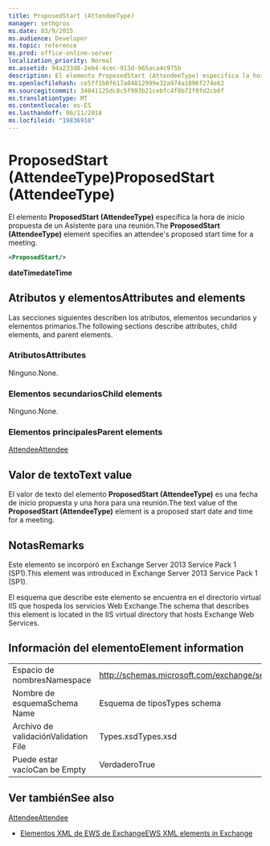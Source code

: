 ```yaml
---
title: ProposedStart (AttendeeType)
manager: sethgros
ms.date: 03/9/2015
ms.audience: Developer
ms.topic: reference
ms.prod: office-online-server
localization_priority: Normal
ms.assetid: 94a233d8-2eb4-4cec-913d-965aca4c975b
description: El elemento ProposedStart (AttendeeType) especifica la hora de inicio propuesta de un Asistente para una reunión.
ms.openlocfilehash: ce5ff1b0f617a04812999e32a974a1896f274e62
ms.sourcegitcommit: 34041125dc8c5f993b21cebfc4f8b72f0fd2cb6f
ms.translationtype: MT
ms.contentlocale: es-ES
ms.lasthandoff: 06/11/2018
ms.locfileid: "19836910"
---
```

# <a name="proposedstart-attendeetype"></a><span data-ttu-id="1cd65-103">ProposedStart (AttendeeType)</span><span class="sxs-lookup"><span data-stu-id="1cd65-103">ProposedStart (AttendeeType)</span></span>

<span data-ttu-id="1cd65-104">El elemento **ProposedStart (AttendeeType)** especifica la hora de inicio propuesta de un Asistente para una reunión.</span><span class="sxs-lookup"><span data-stu-id="1cd65-104">The **ProposedStart (AttendeeType)** element specifies an attendee's proposed start time for a meeting.</span></span> 
  
```XML
<ProposedStart/>
```

 <span data-ttu-id="1cd65-105">**dateTime**</span><span class="sxs-lookup"><span data-stu-id="1cd65-105">**dateTime**</span></span>
## <a name="attributes-and-elements"></a><span data-ttu-id="1cd65-106">Atributos y elementos</span><span class="sxs-lookup"><span data-stu-id="1cd65-106">Attributes and elements</span></span>

<span data-ttu-id="1cd65-107">Las secciones siguientes describen los atributos, elementos secundarios y elementos primarios.</span><span class="sxs-lookup"><span data-stu-id="1cd65-107">The following sections describe attributes, child elements, and parent elements.</span></span>
  
### <a name="attributes"></a><span data-ttu-id="1cd65-108">Atributos</span><span class="sxs-lookup"><span data-stu-id="1cd65-108">Attributes</span></span>

<span data-ttu-id="1cd65-109">Ninguno.</span><span class="sxs-lookup"><span data-stu-id="1cd65-109">None.</span></span>
  
### <a name="child-elements"></a><span data-ttu-id="1cd65-110">Elementos secundarios</span><span class="sxs-lookup"><span data-stu-id="1cd65-110">Child elements</span></span>

<span data-ttu-id="1cd65-111">Ninguno.</span><span class="sxs-lookup"><span data-stu-id="1cd65-111">None.</span></span>
  
### <a name="parent-elements"></a><span data-ttu-id="1cd65-112">Elementos principales</span><span class="sxs-lookup"><span data-stu-id="1cd65-112">Parent elements</span></span>

[<span data-ttu-id="1cd65-113">Attendee</span><span class="sxs-lookup"><span data-stu-id="1cd65-113">Attendee</span></span>](attendee.md)
  
## <a name="text-value"></a><span data-ttu-id="1cd65-114">Valor de texto</span><span class="sxs-lookup"><span data-stu-id="1cd65-114">Text value</span></span>

<span data-ttu-id="1cd65-115">El valor de texto del elemento **ProposedStart (AttendeeType)** es una fecha de inicio propuesta y una hora para una reunión.</span><span class="sxs-lookup"><span data-stu-id="1cd65-115">The text value of the **ProposedStart (AttendeeType)** element is a proposed start date and time for a meeting.</span></span> 
  
## <a name="remarks"></a><span data-ttu-id="1cd65-116">Notas</span><span class="sxs-lookup"><span data-stu-id="1cd65-116">Remarks</span></span>

<span data-ttu-id="1cd65-117">Este elemento se incorporó en Exchange Server 2013 Service Pack 1 (SP1).</span><span class="sxs-lookup"><span data-stu-id="1cd65-117">This element was introduced in Exchange Server 2013 Service Pack 1 (SP1).</span></span>
  
<span data-ttu-id="1cd65-118">El esquema que describe este elemento se encuentra en el directorio virtual IIS que hospeda los servicios Web Exchange.</span><span class="sxs-lookup"><span data-stu-id="1cd65-118">The schema that describes this element is located in the IIS virtual directory that hosts Exchange Web Services.</span></span>
  
## <a name="element-information"></a><span data-ttu-id="1cd65-119">Información del elemento</span><span class="sxs-lookup"><span data-stu-id="1cd65-119">Element information</span></span>

|||
|:-----|:-----|
|<span data-ttu-id="1cd65-120">Espacio de nombres</span><span class="sxs-lookup"><span data-stu-id="1cd65-120">Namespace</span></span>  <br/> |http://schemas.microsoft.com/exchange/services/2006/types  <br/> |
|<span data-ttu-id="1cd65-121">Nombre de esquema</span><span class="sxs-lookup"><span data-stu-id="1cd65-121">Schema Name</span></span>  <br/> |<span data-ttu-id="1cd65-122">Esquema de tipos</span><span class="sxs-lookup"><span data-stu-id="1cd65-122">Types schema</span></span>  <br/> |
|<span data-ttu-id="1cd65-123">Archivo de validación</span><span class="sxs-lookup"><span data-stu-id="1cd65-123">Validation File</span></span>  <br/> |<span data-ttu-id="1cd65-124">Types.xsd</span><span class="sxs-lookup"><span data-stu-id="1cd65-124">Types.xsd</span></span>  <br/> |
|<span data-ttu-id="1cd65-125">Puede estar vacío</span><span class="sxs-lookup"><span data-stu-id="1cd65-125">Can be Empty</span></span>  <br/> |<span data-ttu-id="1cd65-126">Verdadero</span><span class="sxs-lookup"><span data-stu-id="1cd65-126">True</span></span>  <br/> |
   
## <a name="see-also"></a><span data-ttu-id="1cd65-127">Ver también</span><span class="sxs-lookup"><span data-stu-id="1cd65-127">See also</span></span>



[<span data-ttu-id="1cd65-128">Attendee</span><span class="sxs-lookup"><span data-stu-id="1cd65-128">Attendee</span></span>](attendee.md)


- [<span data-ttu-id="1cd65-129">Elementos XML de EWS de Exchange</span><span class="sxs-lookup"><span data-stu-id="1cd65-129">EWS XML elements in Exchange</span></span>](ews-xml-elements-in-exchange.md)


